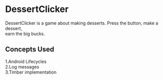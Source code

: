 DessertClicker 
==============================
DessertClicker is a game about making desserts. Press the button, make a dessert,<br>
earn the big bucks.

## Concepts Used
1.Android Lifecycles<br>
2.Log messages<br>
3.Timber implementation<br>


